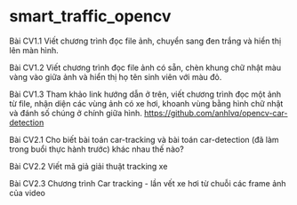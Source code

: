 # smart_traffic_opencv

Bài CV1.1 Viết chương trình đọc file ảnh, chuyển sang đen trắng và hiển thị lên màn hình.

Bài CV1.2 Viết chương trình đọc file ảnh có sẵn, chèn khung chữ nhật màu vàng vào giữa ảnh và hiển thị họ tên sinh viên với màu đỏ.

Bài CV1.3 Tham khảo link hướng dẫn ở trên, viết chương trình đọc một ảnh từ file, nhận diện các vùng ảnh có xe hơi, khoanh vùng bằng hình chữ nhật  và đánh số chúng ở chính giữa hình.
https://github.com/anhlvq/opencv-car-detection

Bài CV2.1 Cho biết bài toán car-tracking và bài toán car-detection (đã làm trong buổi thực hành trước) khác nhau thế nào?

Bài CV2.2 Viết mã giả giải thuật tracking xe

Bài CV2.3 Chương trình Car tracking - lần vết xe hơi từ chuỗi các frame ảnh của video
